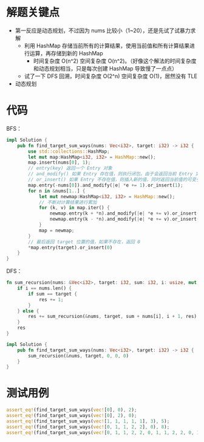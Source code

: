 # 解题关键点

- 第一反应是动态规划，不过因为 nums 比较小（1~20），还是先试了试暴力求解
  - 利用 HashMap 存储当前所有的计算结果，使用当前值和所有计算结果进行运算，再存储到新的 HashMap
    - 时间复杂度 O(n^2) 空间复杂度 O(n^2)。（好像这个解法的时间复杂度和动态规划相当，只是每次创建 HashMap 导致慢了一点点）
  - 试了一下 DFS 回溯，时间复杂度 O(2^n) 空间复杂度 O(1)，居然没有 TLE
- 动态规划

# 代码

BFS：

```rust
impl Solution {
    pub fn find_target_sum_ways(nums: Vec<i32>, target: i32) -> i32 {
        use std::collections::HashMap;
        let mut map:HashMap<i32, i32> = HashMap::new();
        map.insert(nums[0], 1);
        // entry(key) 返回一个 Entry 对象
        // and_modify() 如果 Entry 存在值，则执行闭包。由于会返回当前 Entry 实例，因此可以和 or_insert 链式执行
        // or_insert() 如果 Entry 不存在值，则插入新的值，同时返回当前值的可变引用
        map.entry(-nums[0]).and_modify(|e| *e += 1).or_insert(1);
        for n in &nums[1..] {
            let mut newmap:HashMap<i32, i32> = HashMap::new();
            // 不断对计算结果进行累加
            for (k, v) in map.iter() {
                newmap.entry(k + *n).and_modify(|e| *e += v).or_insert(*v);
                newmap.entry(k - *n).and_modify(|e| *e += v).or_insert(*v);
            }
            map = newmap;
        }
        // 最后返回 target 位置的值，如果不存在，返回 0
        *map.entry(target).or_insert(0)
    }
}
```

DFS：

```rust
fn sum_recursion(nums: &Vec<i32>, target: i32, sum: i32, i: usize, mut res: i32) -> i32 {
    if i == nums.len() {
        if sum == target {
            res += 1;
        }
    } else {
        res += sum_recursion(&nums, target, sum + nums[i], i + 1, res) + sum_recursion(&nums, target, sum - nums[i], i + 1, res);
    }
    res
}

impl Solution {
    pub fn find_target_sum_ways(nums: Vec<i32>, target: i32) -> i32 {
        sum_recursion(&nums, target, 0, 0, 0)
    }
}
```

# 测试用例

```rust
assert_eq!(find_target_sum_ways(vec![0], 0), 2);
assert_eq!(find_target_sum_ways(vec![0], 2), 0);
assert_eq!(find_target_sum_ways(vec![1, 1, 1, 1, 1], 3), 5);
assert_eq!(find_target_sum_ways(vec![0, 1, 1, 2, 2], 0), 8);
assert_eq!(find_target_sum_ways(vec![0, 1, 1, 2, 2, 0, 1, 1, 2, 2, 0, 1, 1, 2, 2, 0, 1, 1, 2, 2], 0), 129472);
```

